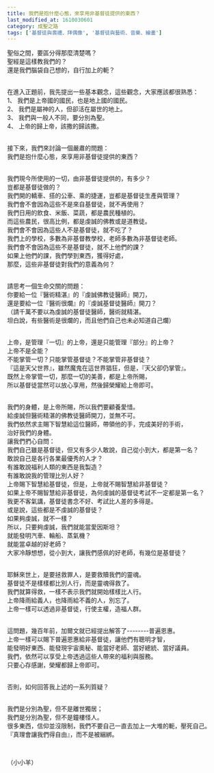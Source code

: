 ```yaml
---
title: 我們是抱什麼心態，來享用非基督徒提供的東西？
last_modified_at: 1610030601
category: 成聖之路
tags: ['基督徒與喪禮、拜偶像', '基督徒與藝術、音樂、繪畫']
---
```


<p>聖俗之間，要區分得那麼清楚嗎？<br>
聖經是這樣教我們的？<br>
還是我們腦袋自己想的，自行加上的軛？</p>

<p><br>
在進入正題前，我先提出一些基本觀念，這些觀念，大家應該都很熟悉：<br>
1、 我們是上帝國的國民，也是地上國的國民。<br>
2、 我們是屬神的人，但卻活在屬世的地上。<br>
3、 我們與一般人不同，要分別為聖。<br>
4、 上帝的歸上帝，該撒的歸該撒。</p>

<p><br>
接下來，我們來討論一個嚴肅的問題：<br>
我們是抱什麼心態，來享用非基督徒提供的東西？</p>

<p><br>
我們現今所使用的一切，由非基督徒提供的，有多少？<br>
豈都是基督徒做的？<br>
我們開的轎車、搭的公車、乘的捷運，豈都是基督徒生產與管理？<br>
我們會不會因為這些不是來自基督徒，就不再使用？<br>
我們日用的飲食、米飯、菜蔬，都是農民種植的。<br>
而這些農民，很高比例，都是虔誠的佛教或是道教徒。<br>
我們會不會因為這些人不是基督徒，就不吃了？<br>
我們上的學校，多數為非基督教學校，老師多數為非基督徒老師。<br>
我們會不會因為這些不是基督徒，就不上他們的課？<br>
如果上他們的課，我們學到東西，獲得好處，<br>
那麼，這些非基督徒對我們的意義為何？</p>

<p><br>
請思考一個生命交關的問題：<br>
你要給一位『醫術精湛』的『虔誠佛教徒醫師』開刀，<br>
還是要給一位『醫術很爛』的『虔誠基督徒醫師』開刀？<br>
（請千萬不要以為虔誠的基督徒醫師，醫術就精湛。<br>
坦白說，有些醫術是很爛的，而且他們自己也未必知道自己爛）</p>

<p><br>
上帝，是管理『一切』的上帝，還是只能管理『部分』的上帝？<br>
上帝不是全能？<br>
不能掌管一切？只能掌管基督徒？不能掌管非基督徒？<br>
『這是天父世界』，雖然魔鬼在這世界猖狂，但是，『天父卻仍掌管』。<br>
既然上帝掌管一切，那麼一切的美善，都是上帝所賜，<br>
所以基督徒當然可以放心享用，然後歸榮耀給上帝即可。</p>

<p><br>
我們的身體，是上帝所賜，所以我們要顧養愛惜。<br>
給虔誠但醫術精湛的佛教徒醫師開刀，並無不可。<br>
我們依然求主賜下智慧給這位醫師，帶領他的手，完成美好的手術，<br>
治好我們的身體。<br>
讓我們捫心自問：<br>
我們自己雖是基督徒，但又有多少人敢說，自己從小到大，都是第一名？<br>
敢說自己是各行各業最優秀的人才？<br>
有誰敢說福利人類的東西是我製造？<br>
有誰敢說我的管理比別人好？<br>
上帝賜下智慧給基督徒，但是，上帝就不賜智慧給非基督徒？<br>
如果上帝不賜智慧給非基督徒，為何虔誠的基督徒考試不一定都是第一名？<br>
我更不客氣講，基督徒書念不好、考試比人差的多得是。<br>
或是說，這些都是不虔誠的基督徒？<br>
如果夠虔誠，就不一樣？<br>
所以，只要夠虔誠，我們就能當愛因斯坦？<br>
就能發明汽車、輪船、蒸氣機？<br>
就能當卓越的好老師？<br>
大家冷靜想想，從小到大，讓我們感佩的好老師，有幾位是基督徒？</p>

<p><br>
耶穌來世上，是要拯救罪人，是要救贖我們的靈魂。<br>
基督徒不是樣樣都比別人行，而是靈魂得救了。<br>
我們就算得救，一樣不表示我們就開始樣樣比人行。<br>
上帝降雨給義人，也降雨給不義的人，別忘了。<br>
上帝一樣可以透過非基督徒，行使主權，造福人群。</p>

<p><br>
這問題，幾百年前，加爾文就已經提出解答了--------普遍恩惠。<br>
上帝一樣可以賜下普遍恩惠給非基督徒，讓他們有聰明才智，<br>
能發明好東西、能發現宇宙奧秘、能當好老師、當好總統、當好議員。<br>
我們，依然可以享受上帝透過這些人帶來的福利與服務。<br>
只要心存感謝，榮耀都歸上帝即可。</p>

<p><br>
否則，如何回答我上述的一系列質疑？</p>

<p><br>
我們是分別為聖，但不是離世獨居；<br>
我們是分別為聖，但不是鐘樓怪人。<br>
很多東西，信仰並沒限制，我們不要自己一直去加上一大堆的軛，壓死自己。<br>
『真理會讓我們得自由』，而不是被綑綁。</p>

<p>&nbsp;</p>

<p>（小小羊）</p>



